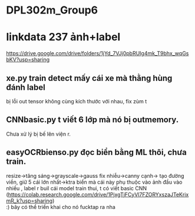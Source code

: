 # DPL302m_Group6
# linkdata 237 ảnh+label
https://drive.google.com/drive/folders/1jYd_7VJj0pbRUIg4mk_T9bhx_wqGsbKV?usp=sharing

## xe.py train detect mấy cái xe mà thằng hùng đánh label 
bị lỗi out tensor không cùng kích thước với nhau, fix zùm t

## CNNbasic.py t viết 6 lớp mà nó bị outmemory. 
Chưa xử lý bị bế lên viện r. 

## easyOCRbienso.py đọc biển bằng ML thôi, chưa train. 
resize->tăng sáng->grayscale->gauss fix nhiễu->canny cạnh-> tạo đường viền, giữ 5 cái lớn nhất->ktra biển
mà cái này phụ thuộc vào ảnh đầu vào nhiều , label r buil cái model train thui, t có viết basic CNN (https://colab.research.google.com/drive/1PjxgTjFCyVl7FZORYxszaJTeKrixmR_k?usp=sharing)   
:) bây có thể triển khai cho nó fucktap ra nha
